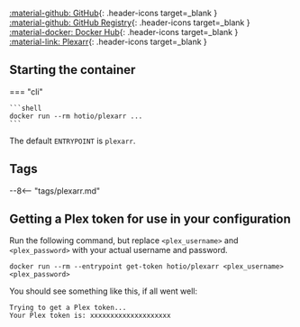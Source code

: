 [:material-github: GitHub](https://github.com/hotio/plexarr){: .header-icons target=_blank }  
[:material-github: GitHub Registry](https://github.com/orgs/hotio/packages/container/package/plexarr){: .header-icons target=_blank }  
[:material-docker: Docker Hub](https://hub.docker.com/r/hotio/plexarr){: .header-icons target=_blank }  
[:material-link: Plexarr](https://github.com/l3uddz/plexarr){: .header-icons target=_blank }  

## Starting the container

=== "cli"

    ```shell
    docker run --rm hotio/plexarr ...
    ```

The default `ENTRYPOINT` is `plexarr`.

## Tags

--8<-- "tags/plexarr.md"

## Getting a Plex token for use in your configuration

Run the following command, but replace `<plex_username>` and `<plex_password>` with your actual username and password.

```shell
docker run --rm --entrypoint get-token hotio/plexarr <plex_username> <plex_password>
```

You should see something like this, if all went well:

```shell
Trying to get a Plex token...
Your Plex token is: xxxxxxxxxxxxxxxxxxxx
```
